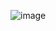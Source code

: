 ![image](https://user-images.githubusercontent.com/76823502/153610756-0d70ba3c-bb42-48c3-8080-b39390912100.png)
